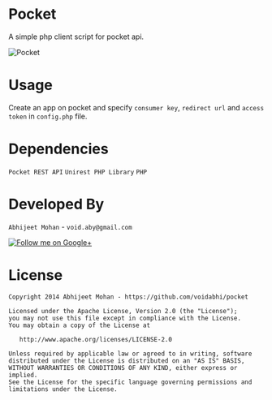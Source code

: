 Pocket
==========

A simple php client script for pocket api.

![Pocket](https://getpocket.com/i/v4/pocket_logo@1x.png)

Usage
=========

Create an app on pocket
and specify `consumer key`, `redirect url` and `access token` in `config.php` file.


Dependencies
=================

`Pocket REST API` `Unirest PHP Library` `PHP` 

Developed By
============

`Abhijeet Mohan` - `void.aby@gmail.com`

<a href="https://plus.google.com/104070882148677917719/about">
  <img alt="Follow me on Google+"
       src="http://data.pkmmte.com/temp/social_google_plus_logo.png" />
</a>

License
=======

```
Copyright 2014 Abhijeet Mohan - https://github.com/voidabhi/pocket

Licensed under the Apache License, Version 2.0 (the "License");
you may not use this file except in compliance with the License.
You may obtain a copy of the License at

   http://www.apache.org/licenses/LICENSE-2.0

Unless required by applicable law or agreed to in writing, software
distributed under the License is distributed on an "AS IS" BASIS,
WITHOUT WARRANTIES OR CONDITIONS OF ANY KIND, either express or implied.
See the License for the specific language governing permissions and
limitations under the License.
```


